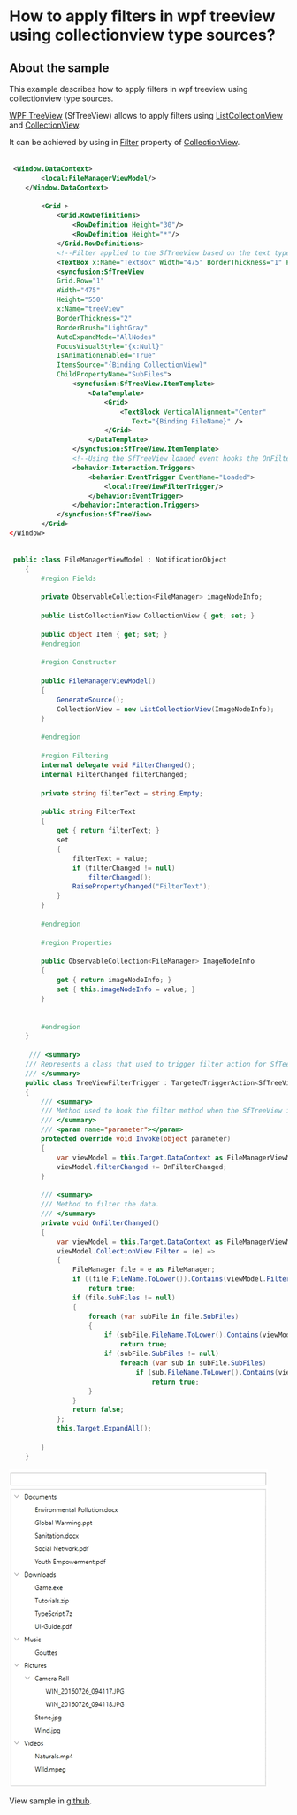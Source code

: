 # How to apply filters in wpf treeview using collectionview type sources?

## About the sample

This example describes how to apply filters in wpf treeview using collectionview type sources.

[WPF TreeView](https://www.syncfusion.com/wpf-controls/treeview) (SfTreeView) allows to apply filters using [ListCollectionView](https://docs.microsoft.com/en-us/dotnet/api/system.windows.data.listcollectionview?view=windowsdesktop-6.0) and [CollectionView](https://docs.microsoft.com/en-us/dotnet/api/system.windows.data.collectionview?view=windowsdesktop-6.0).

It can be achieved by using in [Filter](https://docs.microsoft.com/en-us/dotnet/api/system.windows.data.collectionview.filter?view=windowsdesktop-6.0#System_Windows_Data_CollectionView_Filter) property of [CollectionView](https://docs.microsoft.com/en-us/dotnet/api/system.windows.data.collectionview?view=windowsdesktop-6.0).

``` XML

 <Window.DataContext>
        <local:FileManagerViewModel/>
    </Window.DataContext>

        <Grid >
            <Grid.RowDefinitions>
                <RowDefinition Height="30"/>
                <RowDefinition Height="*"/>
            </Grid.RowDefinitions>
            <!--Filter applied to the SfTreeView based on the text typed in this TextBox.-->
            <TextBox x:Name="TextBox" Width="475" BorderThickness="1" Padding="2,0,2,0" Text="{Binding FilterText, UpdateSourceTrigger=PropertyChanged}" Margin="0,3,0,3" />
            <syncfusion:SfTreeView
            Grid.Row="1"
            Width="475"
            Height="550"
            x:Name="treeView"
            BorderThickness="2"
            BorderBrush="LightGray"
            AutoExpandMode="AllNodes"
            FocusVisualStyle="{x:Null}"
            IsAnimationEnabled="True"
            ItemsSource="{Binding CollectionView}"
            ChildPropertyName="SubFiles">
                <syncfusion:SfTreeView.ItemTemplate>
                    <DataTemplate>
                        <Grid>
                            <TextBlock VerticalAlignment="Center"
                               Text="{Binding FileName}" />
                        </Grid>
                    </DataTemplate>
                </syncfusion:SfTreeView.ItemTemplate>
                <!--Using the SfTreeView loaded event hooks the OnFilterChanged method.-->
                <behavior:Interaction.Triggers>
                    <behavior:EventTrigger EventName="Loaded">
                        <local:TreeViewFilterTrigger/>
                    </behavior:EventTrigger>
                </behavior:Interaction.Triggers>
            </syncfusion:SfTreeView>
        </Grid>
</Window>

```

``` C#

 public class FileManagerViewModel : NotificationObject
    {
        #region Fields

        private ObservableCollection<FileManager> imageNodeInfo;

        public ListCollectionView CollectionView { get; set; }

        public object Item { get; set; }
        #endregion

        #region Constructor

        public FileManagerViewModel()
        {
            GenerateSource();
            CollectionView = new ListCollectionView(ImageNodeInfo);
        }

        #endregion

        #region Filtering
        internal delegate void FilterChanged();
        internal FilterChanged filterChanged;

        private string filterText = string.Empty;

        public string FilterText
        {
            get { return filterText; }
            set
            {
                filterText = value;
                if (filterChanged != null)
                    filterChanged();
                RaisePropertyChanged("FilterText");
            }
        }

        #endregion

        #region Properties

        public ObservableCollection<FileManager> ImageNodeInfo
        {
            get { return imageNodeInfo; }
            set { this.imageNodeInfo = value; }
        }


        #endregion
    }

     /// <summary>
    /// Represents a class that used to trigger filter action for SfTeeView.
    /// </summary>
    public class TreeViewFilterTrigger : TargetedTriggerAction<SfTreeView>
    {
        /// <summary>
        /// Method used to hook the filter method when the SfTreeView is Loaded.
        /// </summary>
        /// <param name="parameter"></param>
        protected override void Invoke(object parameter)
        {
            var viewModel = this.Target.DataContext as FileManagerViewModel;
            viewModel.filterChanged += OnFilterChanged;
        }

        /// <summary>
        /// Method to filter the data.
        /// </summary>
        private void OnFilterChanged()
        {
            var viewModel = this.Target.DataContext as FileManagerViewModel;
            viewModel.CollectionView.Filter = (e) =>
            {
                FileManager file = e as FileManager;
                if ((file.FileName.ToLower()).Contains(viewModel.FilterText.ToLower()))
                    return true;
                if (file.SubFiles != null)
                {
                    foreach (var subFile in file.SubFiles)
                    {
                        if (subFile.FileName.ToLower().Contains(viewModel.FilterText.ToLower()))
                            return true;
                        if (subFile.SubFiles != null)
                            foreach (var sub in subFile.SubFiles)
                                if (sub.FileName.ToLower().Contains(viewModel.FilterText.ToLower()))
                                    return true;
                    }
                }
                return false;
            };
            this.Target.ExpandAll();

        }
    }

```

![Filter in SfTreeView using ListCollectionView](FilterInTreeView.gif)

View sample in [github](https://github.com/SyncfusionExamples/How-to-apply-filters-in-wpf-treeview-using-collectionview-type-sources).